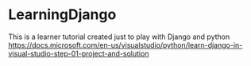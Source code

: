 # LearningDjango
This is a learner tutorial created just to play with Django and python
https://docs.microsoft.com/en-us/visualstudio/python/learn-django-in-visual-studio-step-01-project-and-solution
